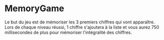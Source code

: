 # MemoryGame
Le but du jeu est de mémoriser les 3 premiers chiffres qui vont apparaître. Lors de chaque niveau réussi, 1 chiffre s'ajoutera à la liste et vous aurez 750 millisecondes de plus pour mémoriser l'intégralité des chiffres.
